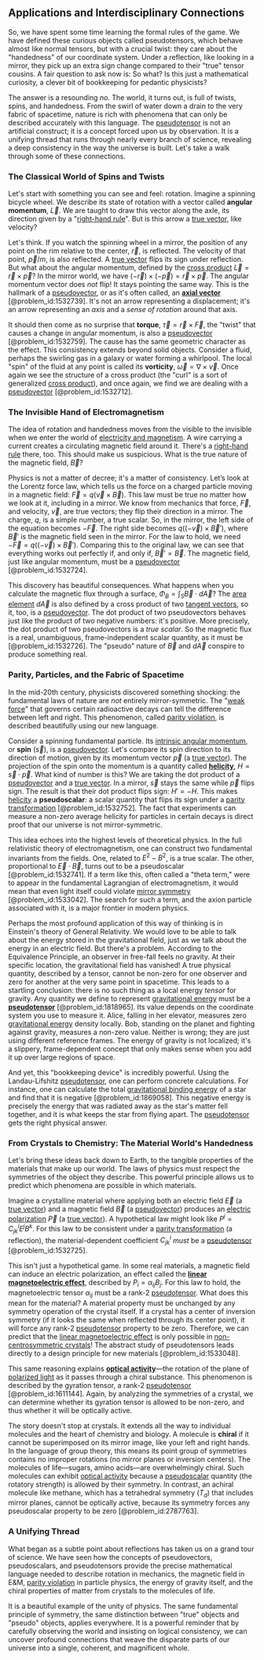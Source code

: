 ## Applications and Interdisciplinary Connections

So, we have spent some time learning the formal rules of the game. We have defined these curious objects called pseudotensors, which behave almost like normal tensors, but with a crucial twist: they care about the "handedness" of our coordinate system. Under a reflection, like looking in a mirror, they pick up an extra sign change compared to their "true" tensor cousins. A fair question to ask now is: So what? Is this just a mathematical curiosity, a clever bit of bookkeeping for pedantic physicists?

The answer is a resounding *no*. The world, it turns out, is full of twists, spins, and handedness. From the swirl of water down a drain to the very fabric of spacetime, nature is rich with phenomena that can only be described accurately with this language. The [pseudotensor](@article_id:192554) is not an artificial construct; it is a concept forced upon us by observation. It is a unifying thread that runs through nearly every branch of science, revealing a deep consistency in the way the universe is built. Let's take a walk through some of these connections.

### The Classical World of Spins and Twists

Let's start with something you can see and feel: rotation. Imagine a spinning bicycle wheel. We describe its state of rotation with a vector called **angular momentum**, $\vec{L}$. We are taught to draw this vector along the axle, its direction given by a "[right-hand rule](@article_id:156272)". But is this arrow a [true vector](@article_id:190237), like velocity?

Let's think. If you watch the spinning wheel in a mirror, the position of any point on the rim relative to the center, $\vec{r}$, is reflected. The velocity of that point, $\vec{p}/m$, is also reflected. A [true vector](@article_id:190237) flips its sign under reflection. But what about the angular momentum, defined by the [cross product](@article_id:156255) $\vec{L} = \vec{r} \times \vec{p}$? In the mirror world, we have $(-\vec{r}) \times (-\vec{p}) = \vec{r} \times \vec{p}$. The angular momentum vector does *not* flip! It stays pointing the same way. This is the hallmark of a [pseudovector](@article_id:195802), or as it's often called, an **[axial vector](@article_id:191335)** [@problem_id:1532739]. It's not an arrow representing a displacement; it's an arrow representing an *axis* and a *sense of rotation* around that axis.

It should then come as no surprise that **torque**, $\vec{\tau} = \vec{r} \times \vec{F}$, the "twist" that causes a change in angular momentum, is also a [pseudovector](@article_id:195802) [@problem_id:1532759]. The cause has the same geometric character as the effect. This consistency extends beyond solid objects. Consider a fluid, perhaps the swirling gas in a galaxy or water forming a whirlpool. The local "spin" of the fluid at any point is called its **vorticity**, $\vec{\omega} = \nabla \times \vec{v}$. Once again we see the structure of a cross product (the "curl" is a sort of generalized [cross product](@article_id:156255)), and once again, we find we are dealing with a [pseudovector](@article_id:195802) [@problem_id:1532712].

### The Invisible Hand of Electromagnetism

The idea of rotation and handedness moves from the visible to the invisible when we enter the world of [electricity and magnetism](@article_id:184104). A wire carrying a current creates a circulating magnetic field around it. There's a [right-hand rule](@article_id:156272) there, too. This should make us suspicious. What is the true nature of the magnetic field, $\vec{B}$?

Physics is not a matter of decree; it's a matter of consistency. Let’s look at the Lorentz force law, which tells us the force on a charged particle moving in a magnetic field: $\vec{F} = q(\vec{v} \times \vec{B})$. This law must be true no matter how we look at it, including in a mirror. We know from mechanics that force, $\vec{F}$, and velocity, $\vec{v}$, are true vectors; they flip their direction in a mirror. The charge, $q$, is a simple number, a true scalar. So, in the mirror, the left side of the equation becomes $-\vec{F}$. The right side becomes $q((-\vec{v}) \times \vec{B}')$, where $\vec{B}'$ is the magnetic field seen in the mirror. For the law to hold, we need $-\vec{F} = q((-\vec{v}) \times \vec{B}')$. Comparing this to the original law, we can see that everything works out perfectly if, and only if, $\vec{B}' = \vec{B}$. The magnetic field, just like angular momentum, must be a [pseudovector](@article_id:195802) [@problem_id:1532724].

This discovery has beautiful consequences. What happens when you calculate the magnetic flux through a surface, $\Phi_B = \int_S \vec{B} \cdot d\vec{A}$? The [area element](@article_id:196673) $d\vec{A}$ is also defined by a cross product of two [tangent vectors](@article_id:265000), so it, too, is a [pseudovector](@article_id:195802). The dot product of two pseudovectors behaves just like the product of two negative numbers: it's positive. More precisely, the dot product of two pseudovectors is a *true scalar*. So the magnetic flux is a real, unambiguous, frame-independent scalar quantity, as it must be [@problem_id:1532726]. The "pseudo" nature of $\vec{B}$ and $d\vec{A}$ conspire to produce something real.

### Parity, Particles, and the Fabric of Spacetime

In the mid-20th century, physicists discovered something shocking: the fundamental laws of nature are *not* entirely mirror-symmetric. The "[weak force](@article_id:157620)" that governs certain radioactive decays can tell the difference between left and right. This phenomenon, called [parity violation](@article_id:160164), is described beautifully using our new language.

Consider a spinning fundamental particle. Its [intrinsic angular momentum](@article_id:189233), or **spin** ($\vec{s}$), is a [pseudovector](@article_id:195802). Let's compare its spin direction to its direction of motion, given by its momentum vector $\vec{p}$ (a [true vector](@article_id:190237)). The projection of the spin onto the momentum is a quantity called **[helicity](@article_id:157139)**, $H \propto \vec{s} \cdot \vec{p}$. What kind of number is this? We are taking the dot product of a [pseudovector](@article_id:195802) and a [true vector](@article_id:190237). In a mirror, $\vec{s}$ stays the same while $\vec{p}$ flips sign. The result is that their dot product flips sign: $H' = -H$. This makes [helicity](@article_id:157139) a **pseudoscalar**: a scalar quantity that flips its sign under a [parity transformation](@article_id:158693) [@problem_id:1532752]. The fact that experiments can measure a non-zero average helicity for particles in certain decays is direct proof that our universe is not mirror-symmetric.

This idea echoes into the highest levels of theoretical physics. In the full relativistic theory of electromagnetism, one can construct two fundamental invariants from the fields. One, related to $E^2 - B^2$, is a true scalar. The other, proportional to $\vec{E} \cdot \vec{B}$, turns out to be a pseudoscalar [@problem_id:1532741]. If a term like this, often called a "theta term," were to appear in the fundamental Lagrangian of electromagnetism, it would mean that even light itself could violate [mirror symmetry](@article_id:158236) [@problem_id:1533042]. The search for such a term, and the axion particle associated with it, is a major frontier in modern physics.

Perhaps the most profound application of this way of thinking is in Einstein's theory of General Relativity. We would love to be able to talk about the energy stored in the gravitational field, just as we talk about the energy in an electric field. But there's a problem. According to the Equivalence Principle, an observer in free-fall feels no gravity. At their specific location, the gravitational field has vanished! A true physical quantity, described by a tensor, cannot be non-zero for one observer and zero for another at the very same point in spacetime. This leads to a startling conclusion: there is no such thing as a local energy *tensor* for gravity. Any quantity we define to represent [gravitational energy](@article_id:193232) must be a **[pseudotensor](@article_id:192554)** [@problem_id:1818965]. Its value depends on the coordinate system you use to measure it. Alice, falling in her elevator, measures zero [gravitational energy](@article_id:193232) density locally. Bob, standing on the planet and fighting against gravity, measures a non-zero value. Neither is wrong; they are just using different reference frames. The energy of gravity is not localized; it's a slippery, frame-dependent concept that only makes sense when you add it up over large regions of space.

And yet, this "bookkeeping device" is incredibly powerful. Using the Landau-Lifshitz [pseudotensor](@article_id:192554), one can perform concrete calculations. For instance, one can calculate the total [gravitational binding energy](@article_id:158559) of a star and find that it is negative [@problem_id:1869058]. This negative energy is precisely the energy that was radiated away as the star's matter fell together, and it is what keeps the star from flying apart. The [pseudotensor](@article_id:192554) gets the right physical answer.

### From Crystals to Chemistry: The Material World's Handedness

Let's bring these ideas back down to Earth, to the tangible properties of the materials that make up our world. The laws of physics must respect the symmetries of the object they describe. This powerful principle allows us to predict which phenomena are possible in which materials.

Imagine a crystalline material where applying both an electric field $\vec{E}$ (a [true vector](@article_id:190237)) and a magnetic field $\vec{B}$ (a [pseudovector](@article_id:195802)) produces an [electric polarization](@article_id:140981) $\vec{P}$ (a [true vector](@article_id:190237)). A hypothetical law might look like $P^i = C^i_{jk} E^j B^k$. For this law to be consistent under a [parity transformation](@article_id:158693) (a reflection), the material-dependent coefficient $C^i_{jk}$ *must* be a [pseudotensor](@article_id:192554) [@problem_id:1532725].

This isn't just a hypothetical game. In some real materials, a magnetic field can induce an electric polarization, an effect called the **[linear magnetoelectric effect](@article_id:203611)**, described by $P_i = \alpha_{ij} B_j$. For this law to hold, the magnetoelectric tensor $\alpha_{ij}$ must be a rank-2 [pseudotensor](@article_id:192554). What does this mean for the material? A material property must be unchanged by any symmetry operation of the crystal itself. If a crystal has a center of inversion symmetry (if it looks the same when reflected through its center point), it will force any rank-2 [pseudotensor](@article_id:192554) property to be zero. Therefore, we can predict that the [linear magnetoelectric effect](@article_id:203611) is only possible in [non-centrosymmetric crystals](@article_id:161665)! The abstract study of pseudotensors leads directly to a design principle for new materials [@problem_id:1533048].

This same reasoning explains **[optical activity](@article_id:138832)**—the rotation of the plane of [polarized light](@article_id:272666) as it passes through a chiral substance. This phenomenon is described by the gyration tensor, a rank-2 [pseudotensor](@article_id:192554) [@problem_id:1611144]. Again, by analyzing the symmetries of a crystal, we can determine whether its gyration tensor is allowed to be non-zero, and thus whether it will be optically active.

The story doesn't stop at crystals. It extends all the way to individual molecules and the heart of chemistry and biology. A molecule is **chiral** if it cannot be superimposed on its mirror image, like your left and right hands. In the language of group theory, this means its point group of symmetries contains no improper rotations (no mirror planes or inversion centers). The molecules of life—sugars, amino acids—are overwhelmingly chiral. Such molecules can exhibit [optical activity](@article_id:138832) because a [pseudoscalar](@article_id:196202) quantity (the rotatory strength) is allowed by their symmetry. In contrast, an achiral molecule like methane, which has a tetrahedral symmetry ($T_d$) that includes mirror planes, cannot be optically active, because its symmetry forces any pseudoscalar property to be zero [@problem_id:2787763].

### A Unifying Thread

What began as a subtle point about reflections has taken us on a grand tour of science. We have seen how the concepts of pseudovectors, pseudoscalars, and pseudotensors provide the precise mathematical language needed to describe rotation in mechanics, the magnetic field in E&M, [parity violation](@article_id:160164) in particle physics, the energy of gravity itself, and the chiral properties of matter from crystals to the molecules of life.

It is a beautiful example of the unity of physics. The same fundamental principle of symmetry, the same distinction between "true" objects and "pseudo" objects, applies everywhere. It is a powerful reminder that by carefully observing the world and insisting on logical consistency, we can uncover profound connections that weave the disparate parts of our universe into a single, coherent, and magnificent whole.